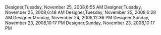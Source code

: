 ﻿Designer,Tuesday, November 25, 2008,6:55 AMDesigner,Tuesday, November 25, 2008,6:48 AMDesigner,Tuesday, November 25, 2008,6:28 AMDesigner,Monday, November 24, 2008,12:36 PMDesigner,Sunday, November 23, 2008,10:17 PMDesigner,Sunday, November 23, 2008,10:17 PM